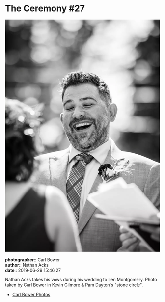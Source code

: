 # The Ceremony #27

![Nathan Acks takes his vows](assets/2019-06-29-set-1-the-ceremony-27.webp)

**photographer**:: Carl Bower  
**author**:: Nathan Acks  
**date**:: 2019-06-29 15:46:27

Nathan Acks takes his vows during his wedding to Len Montgomery. Photo taken by Carl Bower in Kevin Gilmore & Pam Dayton's "stone circle".

* [Carl Bower Photos](https://carlbowerphotos.com)
